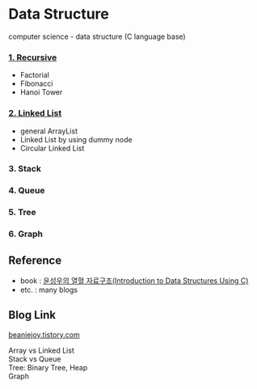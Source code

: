 # Data Structure

computer science - data structure (C language base)


### [1. Recursive](https://github.com/hanbinleejoy/data-structure/tree/master/src/01_recursive)  
- Factorial
- Fibonacci
- Hanoi Tower  

### [2. Linked List](https://github.com/hanbinleejoy/data-structure/tree/master/src/02_LinkedList)  
- general ArrayList
- Linked List by using dummy node
- Circular Linked List  

### 3. Stack  
### 4. Queue  
### 5. Tree  
### 6. Graph  
  

## Reference
- book : [윤성우의 열혈 자료구조(Introduction to Data Structures Using C)](http://www.kyobobook.co.kr/product/detailViewKor.laf?ejkGb=KOR&mallGb=KOR&barcode=9788996094067&orderClick=LAG&Kc=)
- etc. : many blogs

## Blog Link
[beaniejoy.tistory.com](https://beaniejoy.tistory.com/)

Array vs Linked List  
Stack vs Queue  
Tree: Binary Tree, Heap  
Graph  
